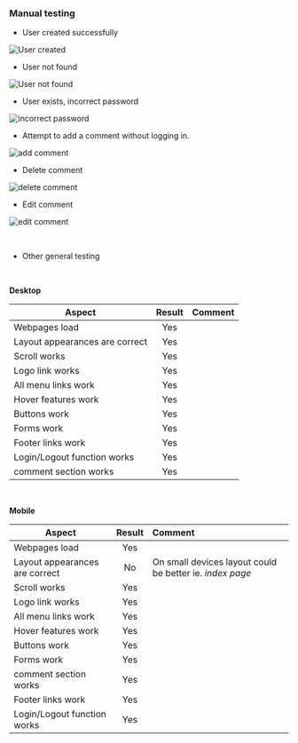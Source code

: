 
### Manual testing

- User created successfully

![User created](bigpot/static/images/usercreated.png)

- User not found

![User not found](bigpot/static/images/usernotfound.png)

- User exists, incorrect password

![incorrect password](bigpot/static/images/incorrectpassword.png)

- Attempt to add a comment without logging in.

![add comment](bigpot/static/images/addcomment.png)

- Delete comment

![delete comment](bigpot/static/images/deletecomment.png)

- Edit comment

![edit comment](bigpot/static/images/editcomment.png)

<br>

- Other general testing


<br>

**Desktop**

| Aspect        | Result         | Comment  |
| ------------- |:-------------:| -----:|
| Webpages load | Yes |  |
| Layout appearances are correct | Yes |  |
| Scroll works | Yes |  |
| Logo link works | Yes |  |
| All menu links work | Yes |  |
| Hover features work | Yes |  |
| Buttons work | Yes |  |
| Forms work | Yes |  |
| Footer links work | Yes |  |
| Login/Logout function works |  Yes  |    |
| comment section works | Yes | |

<br>

**Mobile**

| Aspect        | Result         | Comment  |
| ------------- |:-------------:| :----- |
| Webpages load | Yes |  |
| Layout appearances are correct | No | On small devices layout could be better ie. *index page* |
| Scroll works | Yes |  |
| Logo link works | Yes |  |
| All menu links work | Yes |  |
| Hover features work | Yes |  |
| Buttons work | Yes |  |
| Forms work | Yes |  |
| comment section works | Yes | |
| Footer links work | Yes |  |
| Login/Logout function works |  Yes  |    |

<br>
